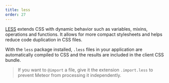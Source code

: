 ```yaml
---
title: less
order: 27
---
```



[LESS](http://lesscss.org/) extends CSS with dynamic behavior such as variables, mixins,
operations and functions. It allows for more compact stylesheets and
helps reduce code duplication in CSS files.

With the `less` package installed, `.less` files in your application are
automatically compiled to CSS and the results are included in the client CSS
bundle.

> If you want to `@import` a file, give it the extension `.import.less`
to prevent Meteor from processing it independently.
